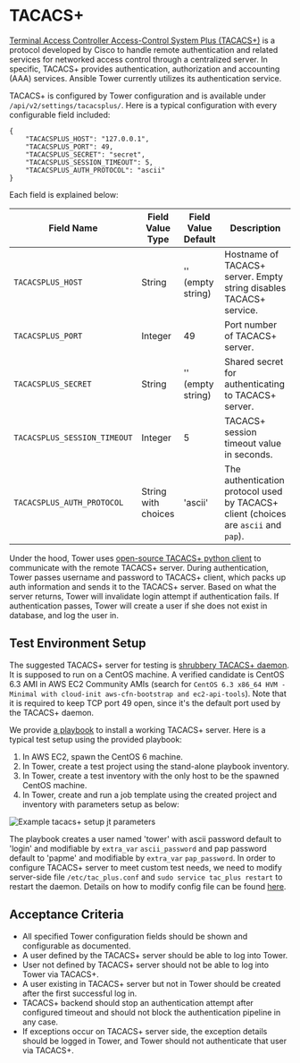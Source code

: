 # TACACS+
[Terminal Access Controller Access-Control System Plus (TACACS+)](https://en.wikipedia.org/wiki/TACACS) is a protocol developed by Cisco to handle remote authentication and related services for networked access control through a centralized server. In specific, TACACS+ provides authentication, authorization and accounting (AAA) services. Ansible Tower currently utilizes its authentication service.

TACACS+ is configured by Tower configuration and is available under `/api/v2/settings/tacacsplus/`. Here is a typical configuration with every configurable field included:
```
{
    "TACACSPLUS_HOST": "127.0.0.1",
    "TACACSPLUS_PORT": 49,
    "TACACSPLUS_SECRET": "secret",
    "TACACSPLUS_SESSION_TIMEOUT": 5,
    "TACACSPLUS_AUTH_PROTOCOL": "ascii"
}
```
Each field is explained below:

| Field Name                   | Field Value Type    | Field Value Default | Description                                                        |
|------------------------------|---------------------|---------------------|--------------------------------------------------------------------|
| `TACACSPLUS_HOST`            | String              | '' (empty string)   | Hostname of TACACS+ server. Empty string disables TACACS+ service. |
| `TACACSPLUS_PORT`            | Integer             | 49                  | Port number of TACACS+ server.                                     |
| `TACACSPLUS_SECRET`          | String              | '' (empty string)   | Shared secret for authenticating to TACACS+ server.                |
| `TACACSPLUS_SESSION_TIMEOUT` | Integer             | 5                   | TACACS+ session timeout value in seconds.                          |
| `TACACSPLUS_AUTH_PROTOCOL`   | String with choices | 'ascii'             | The authentication protocol used by TACACS+ client (choices are `ascii` and `pap`).                |

Under the hood, Tower uses [open-source TACACS+ python client](https://github.com/ansible/tacacs_plus) to communicate with the remote TACACS+ server. During authentication, Tower passes username and password to TACACS+ client, which packs up auth information and sends it to the TACACS+ server. Based on what the server returns, Tower will invalidate login attempt if authentication fails. If authentication passes, Tower will create a user if she does not exist in database, and log the user in.

## Test Environment Setup

The suggested TACACS+ server for testing is [shrubbery TACACS+ daemon](http://www.shrubbery.net/tac_plus/). It is supposed to run on a CentOS machine. A verified candidate is CentOS 6.3 AMI in AWS EC2 Community AMIs (search for `CentOS 6.3 x86_64 HVM - Minimal with cloud-init aws-cfn-bootstrap and ec2-api-tools`). Note that it is required to keep TCP port 49 open, since it's the default port used by the TACACS+ daemon.

We provide [a playbook](https://github.com/jangsutsr/ansible-role-tacacs) to install a working TACACS+ server. Here is a typical test setup using the provided playbook:

1. In AWS EC2, spawn the CentOS 6 machine.
2. In Tower, create a test project using the stand-alone playbook inventory.
3. In Tower, create a test inventory with the only host to be the spawned CentOS machine.
4. In Tower, create and run a job template using the created project and inventory with parameters setup as below:

![Example tacacs+ setup jt parameters](../img/auth_tacacsplus_1.png?raw=true)

The playbook creates a user named 'tower' with ascii password default to 'login' and modifiable by `extra_var` `ascii_password` and pap password default to 'papme' and modifiable by `extra_var` `pap_password`. In order to configure TACACS+ server to meet custom test needs, we need to modify server-side file `/etc/tac_plus.conf` and `sudo service tac_plus restart` to restart the daemon. Details on how to modify config file can be found [here](http://manpages.ubuntu.com/manpages/xenial/man5/tac_plus.conf.5.html).


## Acceptance Criteria

* All specified Tower configuration fields should be shown and configurable as documented.
* A user defined by the TACACS+ server should be able to log into Tower.
* User not defined by TACACS+ server should not be able to log into Tower via TACACS+.
* A user existing in TACACS+ server but not in Tower should be created after the first successful log in.
* TACACS+ backend should stop an authentication attempt after configured timeout and should not block the authentication pipeline in any case.
* If exceptions occur on TACACS+ server side, the exception details should be logged in Tower, and Tower should not authenticate that user via TACACS+.
